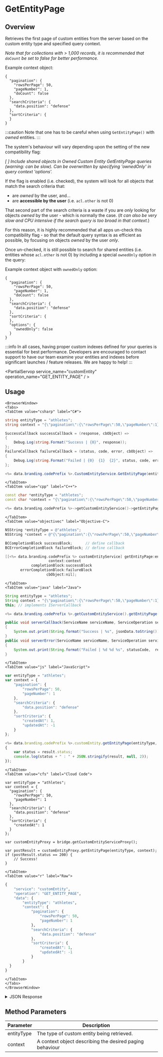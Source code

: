# GetEntityPage
## Overview
Retrieves the first page of custom entities from the server based on the custom entity type and specified query context.

_Note that for collections with > 1,000 records, it is recommended that `doCount` be set to false for better performance._



Example context object:
```
{
  "pagination": {
    "rowsPerPage": 50,
    "pageNumber": 1,
    "doCount": false
  },
  "searchCriteria": {
    "data.position": "defense"
  },
  "sortCriteria": {
  }
}
```


:::caution
Note that one has to be careful when using <code>GetEntityPage()</code> with <em>owned</em> entities.
:::

The system's behaviour will vary depending upon the setting of the new compatibility flag:

_[ ] Include shared objects in Owned Custom Entity GetEntityPage queries (warning: can be slow). Can be overwritten by specifying 'ownedOnly' in query context 'options'._

If the flag is enabled (i.e. checked), the system will look for all objects that match the search criteria that:

* are _owned_ by the user, and...
* are **accessible by the user** (i.e. `acl.other` is not 0)

That second part of the search criteria is a waste if you are _only_ looking for objects _owned_ by the user - which is normally the case.  (_It can also be very slow and CPU intensive if the search query is too broad in that context._)

For this reason, it is highly recommended that all apps un-check this compatibility flag - so that the default query syntax is as efficient as possible, by focusing on objects _owned_ by the user _only_.

Once un-checked, it is still possible to search for shared entities (i.e. entities whose `acl.other` is not 0) by including a special `ownedOnly` option in the query:

Example context object with `ownedOnly` option:
```
{
  "pagination": {
    "rowsPerPage": 50,
    "pageNumber": 1,
    "doCount": false
  },
  "searchCriteria": {
    "data.position": "defense"
  },
  "sortCriteria": {
  },
  "options": {
    "ownedOnly": false
  }
}
```

:::info
In all cases, having proper custom indexes defined for your queries is essential for best performance. Developers are encouraged to contact support to have our team examine your entities and indexes before significant launches / feature releases. We are happy to help! 
:::

<PartialServop service_name="customEntity" operation_name="GET_ENTITY_PAGE" / >

## Usage

```mdx-code-block
<BrowserWindow>
<Tabs>
<TabItem value="csharp" label="C#">
```

```csharp
string entityType = "athletes";
string context = "{\"pagination\":{\"rowsPerPage\":50,\"pageNumber\":1},\"searchCriteria\":{\"data.position\":\"defense\"},\"sortCriteria\":{\"createdAt\":1,\"updatedAt\":-1}}";

SuccessCallback successCallback = (response, cbObject) =>
{
    Debug.Log(string.Format("Success | {0}", response));
};
FailureCallback failureCallback = (status, code, error, cbObject) =>
{
    Debug.Log(string.Format("Failed | {0}  {1}  {2}", status, code, error));
};

<%= data.branding.codePrefix %>.CustomEntityService.GetEntityPage(entityType, context, successCallback, failureCallback);
```

```mdx-code-block
</TabItem>
<TabItem value="cpp" label="C++">
```

```cpp
const char *entityType = "athletes";
const char *context = "{\"pagination\":{\"rowsPerPage\":50,\"pageNumber\":1},\"searchCriteria\":{\"data.position\":\"defense\"},\"sortCriteria\":{\"createdAt\":1,\"updatedAt\":-1}}";

<%= data.branding.codePrefix %>->getCustomEntityService()->getEntityPage(entityType, context, this);
```

```mdx-code-block
</TabItem>
<TabItem value="objectivec" label="Objective-C">
```

```objectivec
NSString *entityType = @"athletes";
NSString *context = @"{\"pagination\":{\"rowsPerPage\":50,\"pageNumber\":1},\"searchCriteria\":{\"data.position\":\"defense\"},\"sortCriteria\":{\"createdAt\":1,\"updatedAt\":-1}}";

BCCompletionBlock successBlock;      // define callback
BCErrorCompletionBlock failureBlock; // define callback

[[<%= data.branding.codePrefix %> customEntityService] getEntityPage:entityType
                    context:context
            completionBlock:successBlock
       errorCompletionBlock:failureBlock
                   cbObject:nil];
```

```mdx-code-block
</TabItem>
<TabItem value="java" label="Java">
```

```java
String entityType = "athletes";
String context = "{\"pagination\":{\"rowsPerPage\":50,\"pageNumber\":1},\"searchCriteria\":{\"data.position\":\"defense\"},\"sortCriteria\":{\"createdAt\":1,\"updatedAt\":-1}}";
this; // implements IServerCallback

<%= data.branding.codePrefix %>.getCustomEntityService().getEntityPage(entityType, context, this);

public void serverCallback(ServiceName serviceName, ServiceOperation serviceOperation, JSONObject jsonData)
{
    System.out.print(String.format("Success | %s", jsonData.toString()));
}
public void serverError(ServiceName serviceName, ServiceOperation serviceOperation, int statusCode, int reasonCode, String jsonError)
{
    System.out.print(String.format("Failed | %d %d %s", statusCode,  reasonCode, jsonError.toString()));
}
```

```mdx-code-block
</TabItem>
<TabItem value="js" label="JavaScript">
```

```javascript
var entityType = "athletes";
var context = {
    "pagination": {
        "rowsPerPage": 50,
        "pageNumber": 1
    },
    "searchCriteria": {
        "data.position": "defense"
    },
    "sortCriteria": {
        "createdAt": 1,
        "updatedAt": -1
    }
};

<%= data.branding.codePrefix %>.customEntity.getEntityPage(entityType, context, result =>
{
    var status = result.status;
    console.log(status + " : " + JSON.stringify(result, null, 2));
});
```

```mdx-code-block
</TabItem>
<TabItem value="cfs" label="Cloud Code">
```

```cfscript
var entityType = "athletes";
var context = {
  "pagination": {
    "rowsPerPage": 50,
    "pageNumber": 1
  },
  "searchCriteria": {
    "data.position": "defense"
  },
  "sortCriteria": {
    "createdAt": 1
  }
};

var customEntityProxy = bridge.getCustomEntityServiceProxy();

var postResult = customEntityProxy.getEntityPage(entityType, context);
if (postResult.status == 200) {
    // Success!
}
```

```mdx-code-block
</TabItem>
<TabItem value="r" label="Raw">
```

```r
{
	"service": "customEntity",
	"operation": "GET_ENTITY_PAGE",
	"data": {
		"entityType": "athletes",
		"context": {
			"pagination": {
				"rowsPerPage": 50,
				"pageNumber": 1
			},
			"searchCriteria": {
				"data.position": "defense"
			},
			"sortCriteria": {
				"createdAt": 1,
				"updatedAt": -1
			}
		}
  }
}
```

```mdx-code-block
</TabItem>
</Tabs>
</BrowserWindow>
```

<details>
<summary>JSON Response</summary>

```json
{
  "status": 200,
  "data": {
    "_serverTime": 1637946319239,
    "context": "lciI6MSwiZG9Db3VudCI6dHJ...",
    "results": {
      "count": 4,
      "page": 1,
      "items": [
        {
          "entityId": "f9d91cda-3ece-447c-bf81-046fa026520c",
          "version": 1,
          "acl": {
            "other": 1
          },
          "ownerId": null,
          "expiresAt": null,
          "timeToLive": null,
          "createdAt": 1573537595505,
          "updatedAt": 1573537595505,
          "data": {
            "firstName": "Super",
            "surName": "Star",
            "position": "defense",
            "goals": 2,
            "assists": 4
          }
        },
        {
          "entityId": "1497cc7e-66cb-4682-9eac-c755523369a8",
          "version": 3,
          "acl": {
            "other": 1
          },
          "ownerId": null,
          "expiresAt": null,
          "timeToLive": null,
          "createdAt": 1573540122600,
          "updatedAt": 1573540445332,
          "data": {
            "firstName": "Super",
            "surName": "Star2",
            "position": "defense",
            "goals": 3,
            "assists": 5
          }
        }
      ],
      "moreAfter": true,
      "moreBefore": false
    }
  }
}
```
</details>

## Method Parameters
Parameter | Description
--------- | -----------
entityType | The type of custom entity being retrieved. 
context | A context object describing the desired paging behaviour


